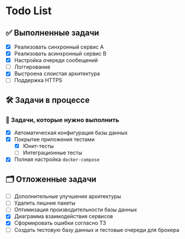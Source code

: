 # Todo List

## ✅ Выполненные задачи

- [x] Реализовать синхронный сервис A
- [x] Реализовать асинхронный сервис B
- [x] Настройка очереди сообещений
- [ ] Логгирование
- [x] Выстроена слоистая архитектура
- [ ] Поддержка HTTPS

## 🛠️ Задачи в процессе

### 🔧 Задачи, которые нужно выполнить

- [x] Автоматическая конфигурация базы данных
- [x] Покрытие приложения тестами
  - [x] Юнит-тесты
  - [ ] Интеграционные тесты
- [x] Полная настройка `docker-compose`

## 🗂️ Отложенные задачи

- [ ] Дополнительные улучшения архитектуры
- [ ] Удалить лишние пакеты
- [ ] Оптимизация производительности базы данных
- [x] Диаграмма взаимодействия сервисов
- [x] Сформировать ошибки согласно ТЗ
- [ ] Создать тестовую базу данных и тестовые очереди для брокера
